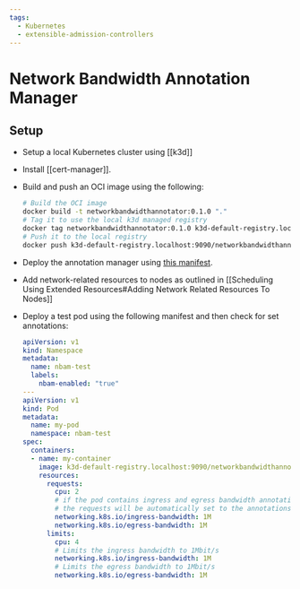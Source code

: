 ```yaml
---
tags:
  - Kubernetes
  - extensible-admission-controllers
---
```


# Network Bandwidth Annotation Manager

## Setup

- Setup a local Kubernetes cluster using [[k3d]]
- Install [[cert-manager]].
- Build and push an OCI image using the following:

  ```bash
  # Build the OCI image
  docker build -t networkbandwidthannotator:0.1.0 "."
  # Tag it to use the local k3d managed registry
  docker tag networkbandwidthannotator:0.1.0 k3d-default-registry.localhost:9090/networkbandwidthannotator:0.1.0
  # Push it to the local registry
  docker push k3d-default-registry.localhost:9090/networkbandwidthannotator:0.1.0
  ```

- Deploy the annotation manager using [this manifest](https://github.com/ThomasK33/network-bandwidth-annotation-manager/blob/main/deployment.yaml).

- Add network-related resources to nodes as outlined in [[Scheduling Using Extended Resources#Adding Network Related Resources To Nodes]]

- Deploy a test pod using the following manifest and then check for set annotations:

  ```yaml
  apiVersion: v1
  kind: Namespace
  metadata:
    name: nbam-test
    labels:
      nbam-enabled: "true"
  ---
  apiVersion: v1
  kind: Pod
  metadata:
    name: my-pod
    namespace: nbam-test
  spec:
    containers:
    - name: my-container
      image: k3d-default-registry.localhost:9090/networkbandwidthannotator:0.1.0
      resources:
        requests:
          cpu: 2
          # if the pod contains ingress and egress bandwidth annotations
          # the requests will be automatically set to the annotations values
          networking.k8s.io/ingress-bandwidth: 1M
          networking.k8s.io/egress-bandwidth: 1M
        limits:
          cpu: 4
          # Limits the ingress bandwidth to 1Mbit/s
          networking.k8s.io/ingress-bandwidth: 1M
          # Limits the egress bandwidth to 1Mbit/s
          networking.k8s.io/egress-bandwidth: 1M
  ```
